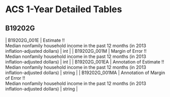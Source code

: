 # ACS 1-Year Detailed Tables

## B19202G

| B19202G_001E | Estimate !!<br>Median nonfamily household income in the past 12 months (in 2013 inflation-adjusted dollars) | int |
| B19202G_001M | Margin of Error !!<br>Median nonfamily household income in the past 12 months (in 2013 inflation-adjusted dollars) | int |
| B19202G_001EA | Annotation of Estimate !!<br>Median nonfamily household income in the past 12 months (in 2013 inflation-adjusted dollars) | string |
| B19202G_001MA | Annotation of Margin of Error !!<br>Median nonfamily household income in the past 12 months (in 2013 inflation-adjusted dollars) | string |

